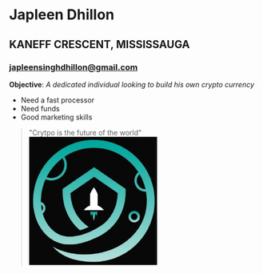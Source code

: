 # Japleen Dhillon
## KANEFF CRESCENT, MISSISSAUGA
### japleensinghdhillon@gmail.com

**Objective**:
*A dedicated individual looking to build his own crypto currency*

* Need a fast processor
* Need funds
* Good marketing skills

> "Crytpo is the future of the world"
![Image](safe.png)
